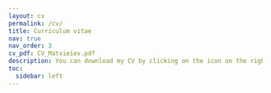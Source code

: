 ```yaml
---
layout: cv
permalink: /cv/
title: Curriculum vitae
nav: true
nav_order: 3
cv_pdf: CV_Matvieiev.pdf
description: You can download my CV by clicking on the icon on the right. A short summary is below.
toc:
  sidebar: left
---
```



